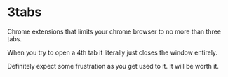 # 3tabs
Chrome extensions that limits your chrome browser to no more than three tabs.

When you try to open a 4th tab it literally just closes the window entirely.

Definitely expect some frustration as you get used to it. It will be worth it.

